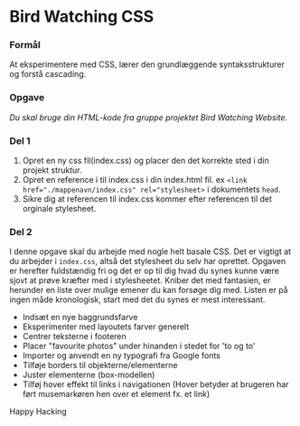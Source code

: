 # Bird Watching CSS

### Formål
At eksperimentere med CSS, lærer den grundlæggende syntaksstrukturer og forstå cascading.

### Opgave
*Du skal bruge din HTML-kode fra gruppe projektet Bird Watching Website.*<br> 

### Del 1
1. Opret en ny css fil(index.css) og placer den det korrekte sted i din projekt struktur.
2. Opret en reference i til index.css i din index.html fil. ex `<link href="./mappenavn/index.css" rel="stylesheet>` i dokumentets `head`. 
3. Sikre dig at referencen til index.css kommer efter referencen til det orginale stylesheet.

### Del 2
I denne opgave skal du arbejde med nogle helt basale CSS. Det er vigtigt at du arbejder i `index.css`, altså det stylesheet du selv har oprettet. Opgaven er herefter fuldstændig fri og det er op til dig hvad du synes kunne være sjovt at prøve kræfter med i stylesheetet. Kniber det med fantasien, er herunder en liste over mulige emener du kan forsøge dig med. Listen er på ingen måde kronologisk, start med det du synes er mest interessant.

* Indsæt en nye baggrundsfarve
* Eksperimenter med layoutets farver generelt
* Centrer teksterne i footeren
* Placer "favourite photos" under hinanden i stedet for 'to og to'
* Importer og anvendt en ny typografi fra Google fonts
* Tilføje borders til objekterne/elementerne
* Juster elementerne (box-modellen)
* Tilføj hover effekt til links i navigationen (Hover betyder at brugeren har ført musemarkøren hen over et element fx. et link)

Happy Hacking

